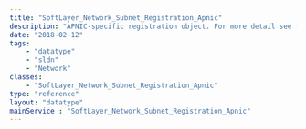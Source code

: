 ```yaml
---
title: "SoftLayer_Network_Subnet_Registration_Apnic"
description: "APNIC-specific registration object. For more detail see [SoftLayer_Network_Subnet_Registration](reference/datatypes/SoftLayer_Network_Subnet_Registration). "
date: "2018-02-12"
tags:
    - "datatype"
    - "sldn"
    - "Network"
classes:
    - "SoftLayer_Network_Subnet_Registration_Apnic"
type: "reference"
layout: "datatype"
mainService : "SoftLayer_Network_Subnet_Registration_Apnic"
---
```


